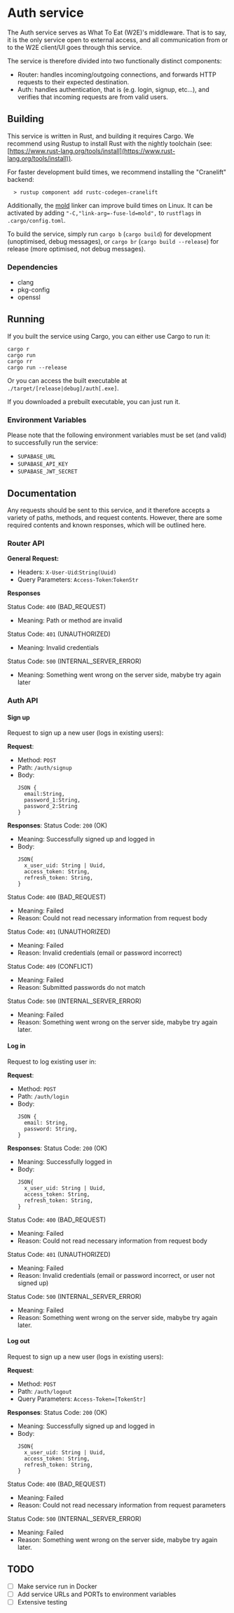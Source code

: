 # Auth service

The Auth service serves as What To Eat (W2E)'s middleware. That is to say, it is the only service open to external access, and all communication from or to the W2E client/UI goes through this service.

The service is therefore divided into two functionally distinct components:

- Router: handles incoming/outgoing connections, and forwards HTTP requests to their expected destination.
- Auth: handles authentication, that is (e.g. login, signup, etc...), and verifies that incoming requests are from valid users.

## Building

This service is written in Rust, and building it requires Cargo. We recommend using Rustup to install Rust with the nightly toolchain (see: [https://www.rust-lang.org/tools/install](https://www.rust-lang.org/tools/install)).

For faster development build times, we recommend installing the "Cranelift" backend:
```
  > rustup component add rustc-codegen-cranelift
```
Additionally, the [mold](https://github.com/rui314/mold) linker can improve build times on Linux. It can be activated by adding `"-C,"link-arg=-fuse-ld=mold",` to `rustflags` in `.cargo/config.toml`.

To build the service, simply run `cargo b` (`cargo build`) for development (unoptimised, debug messages), or `cargo br` (`cargo build --release`) for release (more optimised, not debug messages).

### Dependencies
- clang
- pkg-config
- openssl

## Running
If you built the service using Cargo, you can either use Cargo to run it:
```
cargo r
cargo run
cargo rr
cargo run --release
```
Or you can access the built executable at `./target/[release|debug]/auth[.exe]`.

If you downloaded a prebuilt executable, you can just run it.

### Environment Variables
Please note that the following environment variables must be set (and valid) to successfully run the service:
- `SUPABASE_URL`
- `SUPABASE_API_KEY`
- `SUPABASE_JWT_SECRET`

## Documentation
Any requests should be sent to this service, and it therefore accepts a variety of paths, methods, and request contents. However, there are some required contents and known responses, which will be outlined here.

### Router API
**General Request:**
- Headers: `X-User-Uid`:`String(Uuid)`
- Query Parameters: `Access-Token`:`TokenStr`

**Responses**

Status Code: `400` (BAD_REQUEST)
- Meaning: Path or method are invalid

Status Code: `401` (UNAUTHORIZED)
- Meaning: Invalid credentials

Status Code: `500` (INTERNAL_SERVER_ERROR)
- Meaning: Something went wrong on the server side, mabybe try again later

### Auth API
#### Sign up

Request to sign up a new user (logs in existing users):

**Request**:
- Method: `POST`
- Path: `/auth/signup`
- Body:
  ```
  JSON {
    email:String,
    password_1:String,
    password_2:String
  }
  ```

**Responses**:
Status Code: `200` (OK)
- Meaning: Successfully signed up and logged in
- Body:
  ```
  JSON{
    x_user_uid: String | Uuid,
    access_token: String,
    refresh_token: String,
  }
  ```

Status Code: `400` (BAD_REQUEST)
- Meaning: Failed
- Reason: Could not read necessary information from request body

Status Code: `401` (UNAUTHORIZED)
- Meaning: Failed
- Reason: Invalid credentials (email or password incorrect)

Status Code: `409` (CONFLICT)
- Meaning: Failed
- Reason: Submitted passwords do not match

Status Code: `500` (INTERNAL_SERVER_ERROR)
- Meaning: Failed
- Reason: Something went wrong on the server side, mabybe try again later.

#### Log in

Request to log existing user in:

**Request**:
- Method: `POST`
- Path: `/auth/login`
- Body:
  ```
  JSON {
    email: String,
    password: String,
  }
  ```

**Responses**:
Status Code: `200` (OK)
- Meaning: Successfully logged in
- Body:
  ```
  JSON{
    x_user_uid: String | Uuid,
    access_token: String,
    refresh_token: String,
  }
  ```

Status Code: `400` (BAD_REQUEST)
- Meaning: Failed
- Reason: Could not read necessary information from request body

Status Code: `401` (UNAUTHORIZED)
- Meaning: Failed
- Reason: Invalid credentials (email or password incorrect, or user not signed up)

Status Code: `500` (INTERNAL_SERVER_ERROR)
- Meaning: Failed
- Reason: Something went wrong on the server side, mabybe try again later.


#### Log out

Request to sign up a new user (logs in existing users):

**Request**:
- Method: `POST`
- Path: `/auth/logout`
- Query Parameters: `Access-Token=[TokenStr]`

**Responses**:
Status Code: `200` (OK)
- Meaning: Successfully signed up and logged in
- Body:
  ```
  JSON{
    x_user_uid: String | Uuid,
    access_token: String,
    refresh_token: String,
  }
  ```

Status Code: `400` (BAD_REQUEST)
- Meaning: Failed
- Reason: Could not read necessary information from request parameters

Status Code: `500` (INTERNAL_SERVER_ERROR)
- Meaning: Failed
- Reason: Something went wrong on the server side, mabybe try again later.

## TODO
- [ ] Make service run in Docker
- [ ] Add service URLs and PORTs to environment variables
- [ ] Extensive testing
